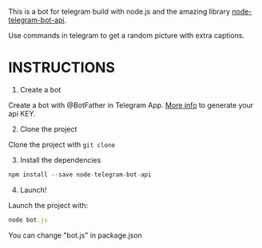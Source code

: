 This is a bot for telegram build with node.js and the amazing library [node-telegram-bot-api](https://github.com/yagop/node-telegram-bot-api).

Use commands in telegram to get a random picture with extra captions.

# INSTRUCTIONS

1. Create a bot 

Create a bot with @BotFather in Telegram App. [More info](https://core.telegram.org/) to generate your api KEY.

2. Clone the project

Clone the project with ```
git clone ```

3. Install the dependencies
```javascript
npm install --save node-telegram-bot-api
```
4. Launch!

Launch the project with:
```javascript
node bot.js
```

You can change "bot.js" in package.json
